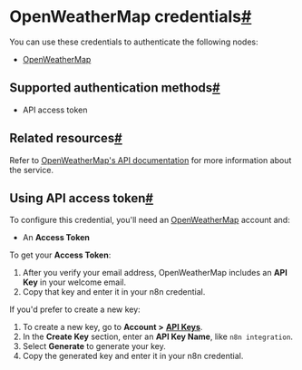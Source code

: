 [](https://github.com/n8n-io/n8n-docs/edit/main/docs/integrations/builtin/credentials/openweathermap.md "Edit this page")

# OpenWeatherMap credentials[#](#openweathermap-credentials "Permanent link")

You can use these credentials to authenticate the following nodes:

*   [OpenWeatherMap](../../app-nodes/n8n-nodes-base.openweathermap/)

## Supported authentication methods[#](#supported-authentication-methods "Permanent link")

*   API access token

## Related resources[#](#related-resources "Permanent link")

Refer to [OpenWeatherMap's API documentation](https://openweathermap.org/api) for more information about the service.

## Using API access token[#](#using-api-access-token "Permanent link")

To configure this credential, you'll need an [OpenWeatherMap](https://openweathermap.org/) account and:

*   An **Access Token**

To get your **Access Token**:

1.  After you verify your email address, OpenWeatherMap includes an **API Key** in your welcome email.
2.  Copy that key and enter it in your n8n credential.

If you'd prefer to create a new key:

1.  To create a new key, go to **Account >** [**API Keys**](https://home.openweathermap.org/api_keys).
2.  In the **Create Key** section, enter an **API Key Name**, like `n8n integration`.
3.  Select **Generate** to generate your key.
4.  Copy the generated key and enter it in your n8n credential.